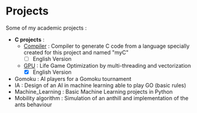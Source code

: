 # Projects
Some of my academic projects :
- **C projects** :
  - [Compiler](https://github.com/tpemeja/Projects/tree/main/Compiler) : Compiler to generate C code from a language specially created for this project and named "myC"
    - [ ] English Version
  - [GPU](https://github.com/tpemeja/Projects/tree/main/GPU) : Life Game Optimization by multi-threading and vectorization
    - [x] English Version
- Gomoku : AI players for a Gomoku tournament
- IA : Design of an AI in machine learning able to play GO (basic rules)
- Machine_Learning : Basic Machine Learning projects in Python
- Mobility algorithm : Simulation of an anthill and implementation of the ants behaviour

